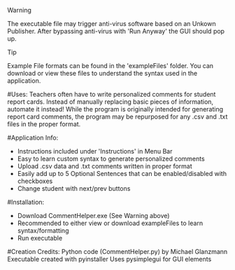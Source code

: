 > [!WARNING]
> The executable file may trigger anti-virus software based on an Unkown Publisher. After bypassing anti-virus with 'Run Anyway' the GUI should pop up.

> [!TIP]
> Example File formats can be found in the 'exampleFiles' folder. You can download or view these files to understand the syntax used in the application.

#Uses:
Teachers often have to write personalized comments for student report cards. Instead of manually replacing basic pieces of information, automate it instead!
While the program is originally intended for generating report card comments, the program may be repurposed for any .csv and .txt files in the proper format.

#Application Info:
- Instructions included under 'Instructions' in Menu Bar
- Easy to learn custom syntax to generate personalized comments
- Upload .csv data and .txt comments written in proper format
- Easily add up to 5 Optional Sentences that can be enabled/disabled with checkboxes
- Change student with next/prev buttons

#Installation:
- Download CommentHelper.exe (See Warning above)
- Recommended to either view or download exampleFiles to learn syntax/formatting
- Run executable

#Creation Credits:
Python code (CommentHelper.py) by Michael Glanzmann
Executable created with pyinstaller
Uses pysimplegui for GUI elements


